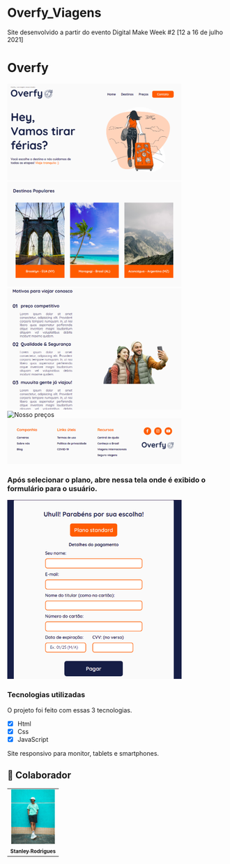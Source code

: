 # Overfy_Viagens
Site desenvolvido a partir do evento Digital Make Week #2 [12 a 16 de julho 2021]

# Overfy

<img src="./assets/home.png" alt="home" width="400;"/>
<img src="./assets/destinos.png" alt="destinos" width="400;"/>
<img src="./assets/razoes.png" alt="razões para viajar conosco" width="400;"/>
<img src="./assets/preços.png" alt="Nosso preços" width="400;"/>
<img src="./assets/rodape.png" alt="footer" width="400;"/>

### Após selecionar o plano, abre nessa tela onde é exibido o formulário para o usuário.

<img src="./assets/assinate.png" alt="assinatura" width="400;"/>


### Tecnologias utilizadas

O projeto foi feito com essas 3 tecnologias.

- [x] Html
- [x] Css
- [x] JavaScript

Site responsivo para monitor, tablets e smartphones.

## 🤝 Colaborador

<table>
  <tr>
    <td align="center">
      <a href="https://www.linkedin.com/in/stanley-rodrigues/">
        <img src="./assets/stanley.jpg" width="100px;" alt="Foto de Stanley Rodrigues"/><br>
        <sub>
          <b>Stanley Rodrigues</b>
        </sub>
      </a>
    </td>
  </tr>
</table>
